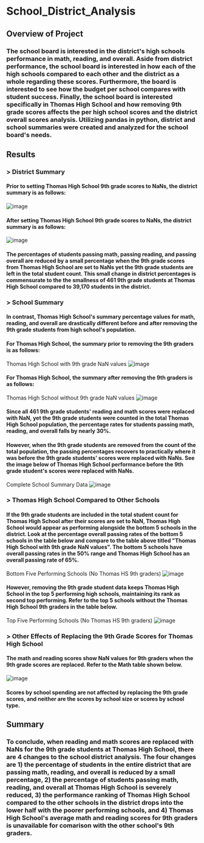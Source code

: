 # School_District_Analysis
## Overview of Project
### The school board is interested in the district's high schools performance in math, reading, and overall. Aside from district performance, the school board is interested in how each of the high schools compared to each other and the district as a whole regarding these scores. Furthermore, the board is interested to see how the budget per school compares with student success. Finally, the school board is interested specifically in Thomas High School and how removing 9th grade scores affects the per high school scores and the district overall scores analysis. Utilizing pandas in python, district and school summaries were created and analyzed for the school board's needs.
## Results
### > District Summary 
#### Prior to setting Thomas High School 9th grade scores to NaNs, the district summary is as follows:
![image](https://user-images.githubusercontent.com/102757676/166147286-7d9d92c5-c3a9-458f-9172-34c1cf209461.png)
#### After setting Thomas High School 9th grade scores to NaNs, the district summary is as follows:
![image](https://user-images.githubusercontent.com/102757676/166147365-bc8c0dfe-52a3-4895-ac2b-d69aadd83b47.png)
#### The percentages of students passing math, passing reading, and passing overall are reduced by a small percentage when the 9th grade scores from Thomas High School are set to NaNs yet the 9th grade students are left in the total student count. This small change in district percentages is commensurate to the the smallness of 461 9th grade students at Thomas High School compared to 39,170 students in the district.
### > School Summary
#### In contrast, Thomas High School's summary percentage values for math, reading, and overall are drastically different before and after removing the 9th grade students from high school's population.
#### For Thomas High School, the summary prior to removing the 9th graders is as follows:
Thomas High School with 9th grade NaN values
![image](https://user-images.githubusercontent.com/102757676/166164820-0c28f2ff-faca-40e0-bbae-caf79986436e.png)
#### For Thomas High School, the summary after removing the 9th graders is as follows: 
Thomas High School without 9th grade NaN values
![image](https://user-images.githubusercontent.com/102757676/166147669-7ee87262-7b47-4e65-a7de-03bdb28bf457.png)
#### Since all 461 9th grade students' reading and math scores were replaced with NaN, yet the 9th grade students were counted in the total Thomas High School population, the percentage rates for students passing math, reading, and overall falls by nearly 30%. 
#### However, when the 9th grade students are removed from the count of the total population, the passing percentages recovers to practically where it was before the 9th grade students' scores were replaced with NaNs. See the image below of Thomas High School performance before the 9th grade student's scores were replaced with NaNs.
Complete School Summary Data
![image](https://user-images.githubusercontent.com/102757676/166165867-0fde1db5-82d5-4255-bab7-42c54b9484ac.png)
### > Thomas High School Compared to Other Schools
#### If the 9th grade students are included in the total student count for Thomas High School after their scores are set to NaN, Thomas High School would appear as performing alongside the bottom 5 schools in the district. Look at the percentage overall passing rates of the bottom 5 schools in the table below and compare to the table above titled "Thomas High School with 9th grade NaN values". The bottom 5 schools have overall passing rates in the 50% range and Thomas High School has an overall passing rate of 65%. 
Bottom Five Performing Schools (No Thomas HS 9th graders)
![image](https://user-images.githubusercontent.com/102757676/166166275-3df37d4c-85dc-4e91-bbc6-87860db8287b.png)
#### However, removing the 9th grade student data keeps Thomas High School in the top 5 performing high schools, maintaining its rank as second top performing. Refer to the top 5 schools without the Thomas High School 9th graders in the table below.
Top Five Performing Schools (No Thomas HS 9th graders)
![image](https://user-images.githubusercontent.com/102757676/166166289-2d37b3c8-860e-4638-9372-1c8a7bf6df2e.png)
### > Other Effects of Replacing the 9th Grade Scores for Thomas High School
#### The math and reading scores show NaN values for 9th graders when the 9th grade scores are replaced. Refer to the Math table shown below.
![image](https://user-images.githubusercontent.com/102757676/166166496-1475af0c-bc7d-4b58-a550-b8b486454d14.png)
#### Scores by school spending are not affected by replacing the 9th grade scores, and neither are the scores by school size or scores by school type. 
## Summary
### To conclude, when reading and math scores are replaced with NaNs for the 9th grade students at Thomas High School, there are 4 changes to the school district analysis. The four changes are 1) the percentage of students in the entire district that are passing math, reading, and overall is reduced by a small percentage, 2) the percentage of students passing math, reading, and overall at Thomas High School is severely reduced, 3) the performance ranking of Thomas High School compared to the other schools in the district drops into the lower half with the poorer performing schools, and 4) Thomas High School's average math and reading scores for 9th graders is unavailable for comarison with the other school's 9th graders.
